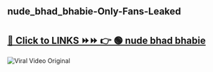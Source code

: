 
 ## nude_bhad_bhabie-Only-Fans-Leaked

# <h2><a href="https://clipsfans.com/nude_bhad_bhabie&ref=git">🔗 Click to LINKS ⏩⏩ 👉 🟢 nude bhad bhabie </a></h2>

<a href="https://clipsfans.com/nude_bhad_bhabie&ref=git" rel="nofollow" data-target="animated-image.originalLink"><img src="https://i.ibb.co.com/xMMVF88/686577567.gif" alt="Viral Video Original" style="max-width: 100%; display: inline-block;" data-target="animated-image.originalImage"></a>
